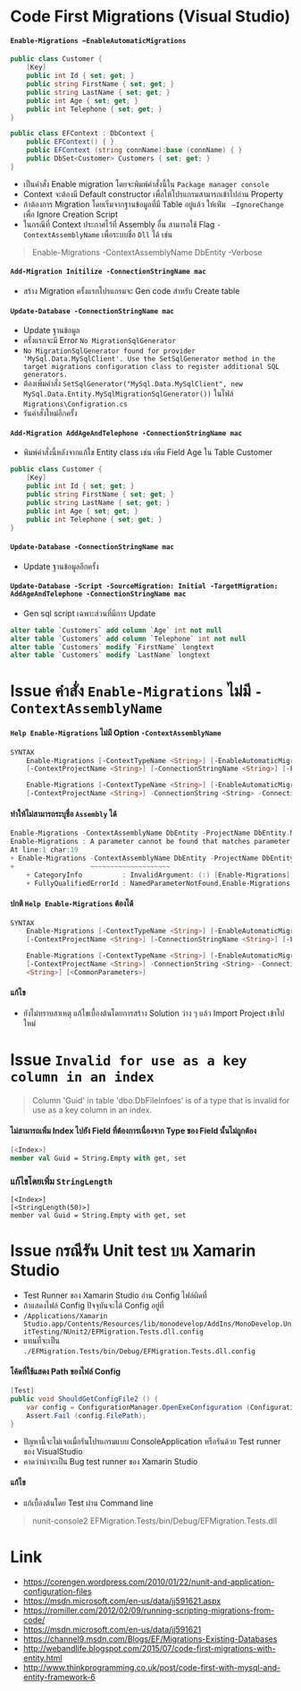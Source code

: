 # Code First Migrations (Visual Studio)

#### `Enable-Migrations –EnableAutomaticMigrations`

```csharp
public class Customer {
    [Key]
    public int Id { set; get; }
    public string FirstName { set; get; }
    public string LastName { set; get; }
    public int Age { set; get; }
    public int Telephone { set; get; }
}

public class EFContext : DbContext {
    public EFContext() { }
    public EFContext (string connName):base (connName) { }
    public DbSet<Customer> Customers { set; get; }
}

```

- เป็นคำสั่ง Enable migration โดยจะพิมพ์คำสั่งนี้ใน `Package manager console`
- Context จะต้องมี Default constructor เพื่อให้โปรแกรมสามารถเข้าไปอ่าน Property
- ถ้าต้องการ Migration โดยเริ่มจากฐานข้อมูลที่มี Table อยู่แล้ว ให้เพ่ิม ` –IgnoreChange` เพื่อ Ignore Creation Script
- ในกรณีที่ Context ประกาศไว้ที่ Assembly อื่น สามารถใช้ Flag `-ContextAssemblyName` เพื่อระบบชื่อ `Dll` ได้ เช่น

> Enable-Migrations -ContextAssemblyName DbEntity -Verbose

#### `Add-Migration Initilize -ConnectionStringName mac`

- สร้าง Migration ครั้งแรกโปรแกรมจะ Gen code สำหรับ Create table

#### `Update-Database -ConnectionStringName mac`

- Update ฐานข้อมูล
- ครั้งแรกจะมี Error `No MigrationSqlGenerator`
- `No MigrationSqlGenerator found for provider 'MySql.Data.MySqlClient'. Use the SetSqlGenerator method in the target migrations configuration class to register additional SQL generators.`
- ต้องเพิ่มคำสั่ง `SetSqlGenerator("MySql.Data.MySqlClient", new MySql.Data.Entity.MySqlMigrationSqlGenerator())` ในไฟล์ `Migrations\Configration.cs`
- รันคำสั่งใหม่อีกครั้ง

#### `Add-Migration AddAgeAndTelephone -ConnectionStringName mac`

- พิมพ์คำสั่งนี้หลังจากแก้ไข Entity class เช่น เพิ่ม Field Age ใน Table Customer

```csharp
public class Customer {
    [Key]
    public int Id { set; get; }
    public string FirstName { set; get; }
    public string LastName { set; get; }
    public int Age { set; get; }
    public int Telephone { set; get; }
}
```

#### `Update-Database -ConnectionStringName mac`

- Update ฐานข้อมูลอีกครั้ง

#### `Update-Database -Script -SourceMigration: Initial -TargetMigration: AddAgeAndTelephone -ConnectionStringName mac`

- Gen sql script เฉพาะส่วนที่มีการ Update

```sql
alter table `Customers` add column `Age` int not null  
alter table `Customers` add column `Telephone` int not null  
alter table `Customers` modify `FirstName` longtext
alter table `Customers` modify `LastName` longtext
```

# Issue คำสั่ง `Enable-Migrations` ไม่มี `-ContextAssemblyName`

#### `Help Enable-Migrations` ไม่มี Option `-ContextAssemblyName`

```powershell
SYNTAX
    Enable-Migrations [-ContextTypeName <String>] [-EnableAutomaticMigrations] [-MigrationsDirectory <String>] [-ProjectName <String>] [-StartUpProjectName <String>]
    [-ContextProjectName <String>] [-ConnectionStringName <String>] [-Force] [<CommonParameters>]

    Enable-Migrations [-ContextTypeName <String>] [-EnableAutomaticMigrations] [-MigrationsDirectory <String>] [-ProjectName <String>] [-StartUpProjectName <String>]
    [-ContextProjectName <String>] -ConnectionString <String> -ConnectionProviderName <String> [-Force] [<CommonParameters>]
```

#### ทำให้ไม่สามารถระบุชื่อ `Assembly` ได้

```powershell
Enable-Migrations -ContextAssemblyName DbEntity -ProjectName DbEntity.Migrations -Verbose
Enable-Migrations : A parameter cannot be found that matches parameter name 'ContextAssemblyName'.
At line:1 char:19
+ Enable-Migrations -ContextAssemblyName DbEntity -ProjectName DbEntity ...
+                   ~~~~~~~~~~~~~~~~~~~~
    + CategoryInfo          : InvalidArgument: (:) [Enable-Migrations], ParameterBindingException
    + FullyQualifiedErrorId : NamedParameterNotFound,Enable-Migrations
```

#### ปกติ `Help Enable-Migrations` ต้องได้

```powershell
SYNTAX
    Enable-Migrations [-ContextTypeName <String>] [-EnableAutomaticMigrations] [-MigrationsDirectory <String>] [-ProjectName <String>] [-StartUpProjectName <String>]
    [-ContextProjectName <String>] [-ConnectionStringName <String>] [-Force] [-ContextAssemblyName <String>] [-AppDomainBaseDirectory <String>] [<CommonParameters>]

    Enable-Migrations [-ContextTypeName <String>] [-EnableAutomaticMigrations] [-MigrationsDirectory <String>] [-ProjectName <String>] [-StartUpProjectName <String>]
    [-ContextProjectName <String>] -ConnectionString <String> -ConnectionProviderName <String> [-Force] [-ContextAssemblyName <String>] [-AppDomainBaseDirectory
    <String>] [<CommonParameters>]
```

#### แก้ไข

- ยังไม่ทราบสาเหตุ แก้ไขเบื้องต้นโดยการสร้าง Solution ว่าง ๆ แล้ว Import Project เข้าไปใหม่


# Issue `Invalid for use as a key column in an index`

> Column 'Guid' in table 'dbo.DbFileInfoes' is of a type that is invalid for use as a key column in an index.

#### ไม่สามารถเพิ่ม Index ไปยัง Field ที่ต้องการเนื่องจาก Type ของ Field นั้นไม่ถูกต้อง

```fsharp
[<Index>]
member val Guid = String.Empty with get, set
```

### แก้ไขโดยเพิ่ม `StringLength`

```
[<Index>]
[<StringLength(50)>]
member val Guid = String.Empty with get, set
```

# Issue กรณีรัน Unit test บน Xamarin Studio


- Test Runner ของ Xamarin Studio อ่าน Config ไฟล์ผิดที่
- ถ้าแสดงไฟล์ Config ปัจจุบันจะได้ Config อยู่ที่
- `/Applications/Xamarin Studio.app/Contents/Resources/lib/monodevelop/AddIns/MonoDevelop.UnitTesting/NUnit2/EFMigration.Tests.dll.config`  
- แทนที่จะเป็น `./EFMigration.Tests/bin/Debug/EFMigration.Tests.dll.config`

#### โค้ดที่ใช้แสดง Path ของไฟล์ Config

```csharp
[Test]
public void ShouldGetConfigFile2 () {
    var config = ConfigurationManager.OpenExeConfiguration (ConfigurationUserLevel.None);
    Assert.Fail (config.FilePath);
}
```

- ปัญหานี้จะไม่เจอเมื่อรันโปรแกรมแบบ ConsoleApplication หรือรันด้วย Test runner ของ VisualStudio
- คาดว่าน่าจะเป็น Bug test runner ของ Xamarin Studio

#### แก้ไข

- แก้เบื้องต้นโดย Test ผ่าน Command line

> nunit-console2 EFMigration.Tests/bin/Debug/EFMigration.Tests.dll

# Link

- https://corengen.wordpress.com/2010/01/22/nunit-and-application-configuration-files
- https://msdn.microsoft.com/en-us/data/jj591621.aspx
- https://romiller.com/2012/02/09/running-scripting-migrations-from-code/
- https://msdn.microsoft.com/en-us/data/jj591621
- https://channel9.msdn.com/Blogs/EF/Migrations-Existing-Databases
- http://webandlife.blogspot.com/2015/07/code-first-migrations-with-entity.html
- http://www.thinkprogramming.co.uk/post/code-first-with-mysql-and-entity-framework-6